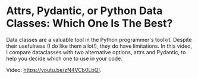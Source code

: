 # Attrs, Pydantic, or Python Data Classes: Which One Is The Best?

Data classes are a valuable tool in the Python programmer's toolkit. Despite their usefulness (I do like them a lot!), they do have limitations. In this video, I compare dataclasses with two alternative options, attrs and Pydantic, to help you decide which one to use in your code.

Video: https://youtu.be/zN4VCb0LbQI.
